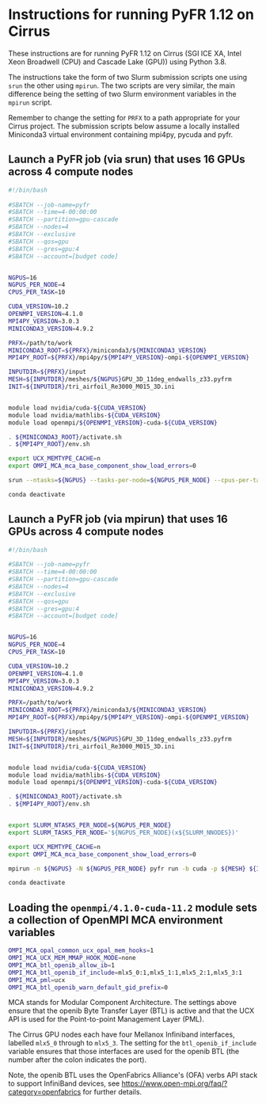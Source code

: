 Instructions for running PyFR 1.12 on Cirrus
============================================

These instructions are for running PyFR 1.12 on Cirrus (SGI ICE XA, Intel Xeon Broadwell (CPU) and Cascade Lake (GPU)) using Python 3.8.

The instructions take the form of two Slurm submission scripts one using `srun` the other using `mpirun`.
The two scripts are very similar, the main difference being the setting of two Slurm environment variables in the `mpirun` script.

Remember to change the setting for `PRFX` to a path appropriate for your Cirrus project. The submission scripts below assume a locally installed
Miniconda3 virtual environment containing mpi4py, pycuda and pyfr.


Launch a PyFR job (via srun) that uses 16 GPUs across 4 compute nodes
---------------------------------------------------------------------

```bash
#!/bin/bash
 
#SBATCH --job-name=pyfr
#SBATCH --time=4-00:00:00
#SBATCH --partition=gpu-cascade
#SBATCH --nodes=4
#SBATCH --exclusive
#SBATCH --qos=gpu
#SBATCH --gres=gpu:4
#SBATCH --account=[budget code]


NGPUS=16
NGPUS_PER_NODE=4
CPUS_PER_TASK=10

CUDA_VERSION=10.2
OPENMPI_VERSION=4.1.0
MPI4PY_VERSION=3.0.3
MINICONDA3_VERSION=4.9.2

PRFX=/path/to/work
MINICONDA3_ROOT=${PRFX}/miniconda3/${MINICONDA3_VERSION}
MPI4PY_ROOT=${PRFX}/mpi4py/${MPI4PY_VERSION}-ompi-${OPENMPI_VERSION}

INPUTDIR=${PRFX}/input
MESH=${INPUTDIR}/meshes/${NGPUS}GPU_3D_11deg_endwalls_z33.pyfrm
INIT=${INPUTDIR}/tri_airfoil_Re3000_M015_3D.ini


module load nvidia/cuda-${CUDA_VERSION}
module load nvidia/mathlibs-${CUDA_VERSION}
module load openmpi/${OPENMPI_VERSION}-cuda-${CUDA_VERSION}

. ${MINICONDA3_ROOT}/activate.sh
. ${MPI4PY_ROOT}/env.sh

export UCX_MEMTYPE_CACHE=n
export OMPI_MCA_mca_base_component_show_load_errors=0

srun --ntasks=${NGPUS} --tasks-per-node=${NGPUS_PER_NODE} --cpus-per-task=${CPUS_PER_TASK} pyfr run -b cuda -p ${MESH} ${INIT}

conda deactivate
```


Launch a PyFR job (via mpirun) that uses 16 GPUs across 4 compute nodes
-----------------------------------------------------------------------

```bash
#!/bin/bash
 
#SBATCH --job-name=pyfr
#SBATCH --time=4-00:00:00
#SBATCH --partition=gpu-cascade
#SBATCH --nodes=4
#SBATCH --exclusive
#SBATCH --qos=gpu
#SBATCH --gres=gpu:4
#SBATCH --account=[budget code]


NGPUS=16
NGPUS_PER_NODE=4
CPUS_PER_TASK=10

CUDA_VERSION=10.2
OPENMPI_VERSION=4.1.0
MPI4PY_VERSION=3.0.3
MINICONDA3_VERSION=4.9.2

PRFX=/path/to/work
MINICONDA3_ROOT=${PRFX}/miniconda3/${MINICONDA3_VERSION}
MPI4PY_ROOT=${PRFX}/mpi4py/${MPI4PY_VERSION}-ompi-${OPENMPI_VERSION}

INPUTDIR=${PRFX}/input
MESH=${INPUTDIR}/meshes/${NGPUS}GPU_3D_11deg_endwalls_z33.pyfrm
INIT=${INPUTDIR}/tri_airfoil_Re3000_M015_3D.ini


module load nvidia/cuda-${CUDA_VERSION}
module load nvidia/mathlibs-${CUDA_VERSION}
module load openmpi/${OPENMPI_VERSION}-cuda-${CUDA_VERSION}

. ${MINICONDA3_ROOT}/activate.sh
. ${MPI4PY_ROOT}/env.sh


export SLURM_NTASKS_PER_NODE=${NGPUS_PER_NODE}
export SLURM_TASKS_PER_NODE='${NGPUS_PER_NODE}(x${SLURM_NNODES})'

export UCX_MEMTYPE_CACHE=n
export OMPI_MCA_mca_base_component_show_load_errors=0

mpirun -n ${NGPUS} -N ${NGPUS_PER_NODE} pyfr run -b cuda -p ${MESH} ${INIT}

conda deactivate
```


Loading the `openmpi/4.1.0-cuda-11.2` module sets a collection of OpenMPI MCA environment variables
---------------------------------------------------------------------------------------------------

```bash
OMPI_MCA_opal_common_ucx_opal_mem_hooks=1
OMPI_MCA_UCX_MEM_MMAP_HOOK_MODE=none
OMPI_MCA_btl_openib_allow_ib=1
OMPI_MCA_btl_openib_if_include=mlx5_0:1,mlx5_1:1,mlx5_2:1,mlx5_3:1
OMPI_MCA_pml=ucx
OMPI_MCA_btl_openib_warn_default_gid_prefix=0
```

MCA stands for Modular Component Architecture. The settings above ensure that the openib Byte Transfer Layer (BTL)
is active and that the UCX API is used for the Point-to-point Management Layer (PML).

The Cirrus GPU nodes each have four Mellanox Infiniband interfaces, labelled `mlx5_0` through to `mlx5_3`.
The setting for the `btl_openib_if_include` variable ensures that those interfaces are used for the openib BTL
(the number after the colon indicates the port).

Note, the openib BTL uses the OpenFabrics Alliance's (OFA) verbs API stack to support InfiniBand devices, see
https://www.open-mpi.org/faq/?category=openfabrics for further details.